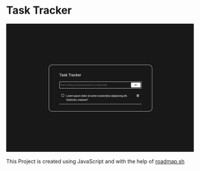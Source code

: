 
# Task Tracker

![screenshot](/screenshot.png)

This Project is created using JavaScript and with the help of [roadmap.sh](https://roadmap.sh/projects/task-tracker-js)